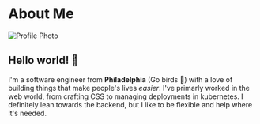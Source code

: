 # About Me
![Profile Photo](./photo.jpg)
## Hello world! 👋
I'm a software engineer from **Philadelphia** (Go birds 🦅) with a love of building things that make people's lives _easier_. I've primarly worked in the web world, from crafting CSS to managing deployments in kubernetes. I definitely lean towards the backend, but I like to be flexible and help where it's needed.
